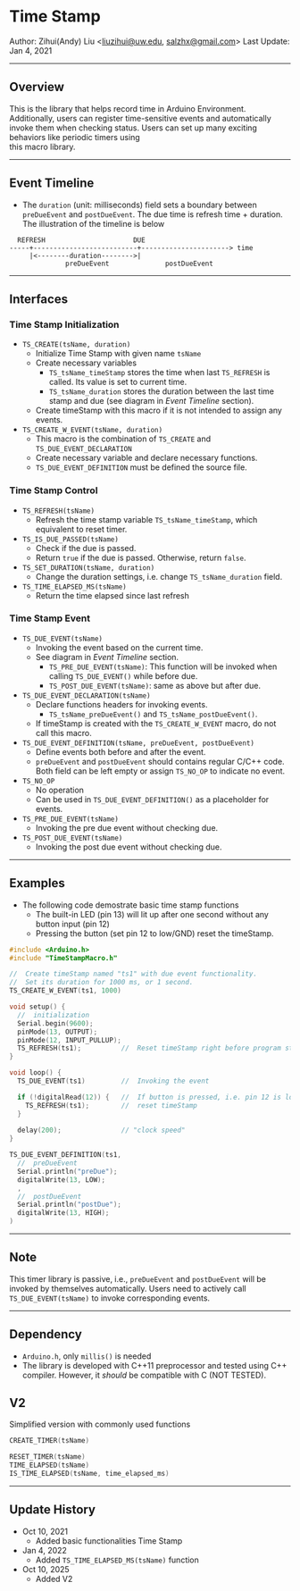 # Time Stamp
Author: Zihui(Andy) Liu <liuzihui@uw.edu, salzhx@gmail.com>
Last Update: Jan 4, 2021
***

## Overview
This is the library that helps record time in Arduino Environment. Additionally, users can register time-sensitive events and automatically invoke them when checking status.
Users can set up many exciting behaviors like periodic timers using    
this macro library. 
***

## Event Timeline

- The ``duration`` (unit: milliseconds) field sets a boundary between ``preDueEvent`` and ``postDueEvent``. The due time is refresh time + duration. The illustration of the timeline is below

```
  REFRESH                      DUE
-----+--------------------------+----------------------> time
     |<--------duration-------->|
              preDueEvent              postDueEvent
```

***
## Interfaces
### Time Stamp Initialization
- `TS_CREATE(tsName, duration)`
  - Initialize Time Stamp with given name `tsName`
  - Create necessary variables
    - `TS_tsName_timeStamp` stores the time when last `TS_REFRESH` is called. Its value is set to current time. 
    - `TS_tsName_duration` stores the duration between the last time stamp and due (see diagram in *Event Timeline* section). 
  - Create timeStamp with this macro if it is not intended to assign any events.
- `TS_CREATE_W_EVENT(tsName, duration)`
  - This macro is the combination of `TS_CREATE` and `TS_DUE_EVENT_DECLARATION`
  - Create necessary variable and declare necessary functions.
  - `TS_DUE_EVENT_DEFINITION` must be defined the source file. 

### Time Stamp Control
- `TS_REFRESH(tsName)`
  - Refresh the time stamp variable `TS_tsName_timeStamp`, which equivalent to reset timer.  
- `TS_IS_DUE_PASSED(tsName)`
  - Check if the due is passed. 
  - Return `true` if the due is passed. Otherwise, return `false`.
- `TS_SET_DURATION(tsName, duration)`
  - Change the duration settings, i.e. change `TS_tsName_duration` field.
- `TS_TIME_ELAPSED_MS(tsName)`
  - Return the time elapsed since last refresh

### Time Stamp Event
- `TS_DUE_EVENT(tsName)`
  - Invoking the event based on the current time. 
  - See diagram in *Event Timeline* section. 
    - `TS_PRE_DUE_EVENT(tsName)`: This function will be invoked when calling  `TS_DUE_EVENT()` while before due.
    - `TS_POST_DUE_EVENT(tsName)`: same as above but after due. 
- `TS_DUE_EVENT_DECLARATION(tsName)`
  - Declare functions headers for invoking events.
    - `TS_tsName_preDueEvent()` and `TS_tsName_postDueEvent()`. 
  - If timeStamp is created with the `TS_CREATE_W_EVENT` macro, do not call this macro. 
- `TS_DUE_EVENT_DEFINITION(tsName, preDueEvent, postDueEvent)`
  - Define events both before and after the event. 
  - `preDueEvent` and `postDueEvent` should contains regular C/C++ code. Both field can be left empty or assign `TS_NO_OP` to indicate no event. 
- `TS_NO_OP`
  - No operation
  - Can be used in `TS_DUE_EVENT_DEFINITION()` as a placeholder for events. 
- `TS_PRE_DUE_EVENT(tsName)` 
  - Invoking the pre due event without checking due. 
- `TS_POST_DUE_EVENT(tsName)` 
  - Invoking the post due event without checking due. 

***

## Examples

- The following code demostrate basic time stamp functions
  - The built-in LED (pin 13) will lit up after one second without any button input (pin 12)
  - Pressing the button (set pin 12 to low/GND) reset the timeStamp.
``` C++
#include <Arduino.h>
#include "TimeStampMacro.h"

//  Create timeStamp named "ts1" with due event functionality. 
//  Set its duration for 1000 ms, or 1 second. 
TS_CREATE_W_EVENT(ts1, 1000)

void setup() {
  //  initialization
  Serial.begin(9600);
  pinMode(13, OUTPUT);
  pinMode(12, INPUT_PULLUP);
  TS_REFRESH(ts1);          //  Reset timeStamp right before program started
}

void loop() {
  TS_DUE_EVENT(ts1)         //  Invoking the event

  if (!digitalRead(12)) {   //  If button is pressed, i.e. pin 12 is low
    TS_REFRESH(ts1);        //  reset timeStamp
  }
  
  delay(200);               // "clock speed"
}

TS_DUE_EVENT_DEFINITION(ts1, 
  //  preDueEvent
  Serial.println("preDue"); 
  digitalWrite(13, LOW);
  , 
  //  postDueEvent
  Serial.println("postDue");
  digitalWrite(13, HIGH);
)

```
***

## Note
This timer library is passive, i.e., ``preDueEvent`` and ``postDueEvent`` will be invoked by themselves automatically. Users need to actively call ``TS_DUE_EVENT(tsName)`` to invoke corresponding events. 

***

## Dependency
- ``Arduino.h``, only ``millis()`` is needed
- The library is developed with C++11 preprocessor and tested using C++ compiler. However, it *should* be compatible with C (NOT TESTED). 

## V2 

Simplified version with commonly used functions

```C++
CREATE_TIMER(tsName)

RESET_TIMER(tsName)
TIME_ELAPSED(tsName)
IS_TIME_ELAPSED(tsName, time_elapsed_ms)
```

***
## Update History
- Oct 10, 2021
  - Added basic functionalities Time Stamp
- Jan 4, 2022
  - Added `TS_TIME_ELAPSED_MS(tsName)` function
- Oct 10, 2025
  - Added V2
